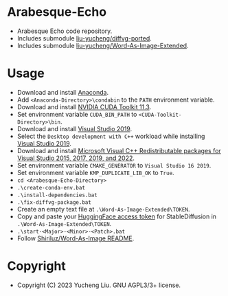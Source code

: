 # Arabesque-Echo

- Arabesque Echo code repository.
- Includes submodule [liu-yucheng/diffvg-ported](https://github.com/liu-yucheng/diffvg-ported).
- Includes submodule [liu-yucheng/Word-As-Image-Extended](https://github.com/liu-yucheng/Word-As-Image-Extended).

# Usage

- Download and install [Anaconda](https://www.anaconda.com/download).
- Add `<Anaconda-Directory>\condabin` to the `PATH` environment variable.
- Download and install [NVIDIA CUDA Toolkit 11.3](https://developer.nvidia.com/cuda-11.3.0-download-archive).
- Set environment variable `CUDA_BIN_PATH` to `<CUDA-Toolkit-Directory>\bin`.
- Download and install [Visual Studio 2019](https://visualstudio.microsoft.com/vs/older-downloads/).
- Select the `Desktop development with C++` workload while installing [Visual Studio 2019](https://visualstudio.microsoft.com/vs/older-downloads/).
- Download and install [Microsoft Visual C++ Redistributable packages for Visual Studio 2015, 2017, 2019, and 2022](https://learn.microsoft.com/en-us/cpp/windows/latest-supported-vc-redist?view=msvc-170).
- Set environment variable `CMAKE_GENERATOR` to `Visual Studio 16 2019`.
- Set environment variable `KMP_DUPLICATE_LIB_OK` to `True`.
- `cd <Arabesque-Echo-Directory>`
- `.\create-conda-env.bat`
- `.\install-dependencies.bat`
- `.\fix-diffvg-package.bat`
- Create an empty text file at `.\Word-As-Image-Extended\TOKEN`.
- Copy and paste your [HuggingFace access token](https://huggingface.co/settings/tokens) for StableDiffusion in `.\Word-As-Image-Extended\TOKEN`.
- `.\start-<Major>-<Minor>-<Patch>.bat`
- Follow [Shiriluz/Word-As-Image README](./Word-As-Image-Extended/README.md).

# Copyright

- Copyright (C) 2023 Yucheng Liu. GNU AGPL3/3+ license.
